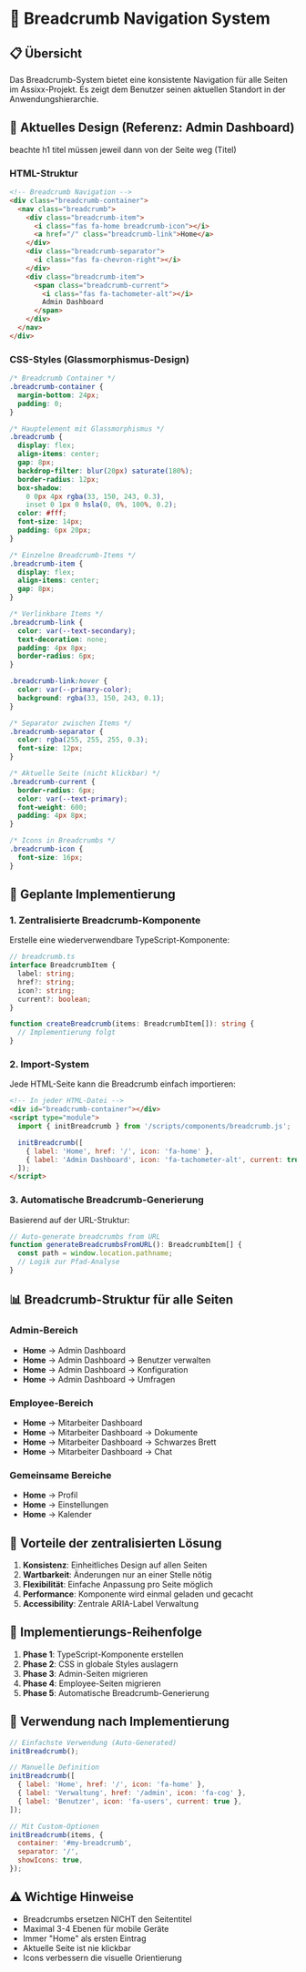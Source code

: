 # 🍞 Breadcrumb Navigation System

## 📋 Übersicht

Das Breadcrumb-System bietet eine konsistente Navigation für alle Seiten im Assixx-Projekt. Es zeigt dem Benutzer seinen aktuellen Standort in der Anwendungshierarchie.

## 🎨 Aktuelles Design (Referenz: Admin Dashboard)

beachte h1 titel müssen jeweil dann von der Seite weg (Titel)

### HTML-Struktur

```html
<!-- Breadcrumb Navigation -->
<div class="breadcrumb-container">
  <nav class="breadcrumb">
    <div class="breadcrumb-item">
      <i class="fas fa-home breadcrumb-icon"></i>
      <a href="/" class="breadcrumb-link">Home</a>
    </div>
    <div class="breadcrumb-separator">
      <i class="fas fa-chevron-right"></i>
    </div>
    <div class="breadcrumb-item">
      <span class="breadcrumb-current">
        <i class="fas fa-tachometer-alt"></i>
        Admin Dashboard
      </span>
    </div>
  </nav>
</div>
```

### CSS-Styles (Glassmorphismus-Design)

```css
/* Breadcrumb Container */
.breadcrumb-container {
  margin-bottom: 24px;
  padding: 0;
}

/* Hauptelement mit Glassmorphismus */
.breadcrumb {
  display: flex;
  align-items: center;
  gap: 8px;
  backdrop-filter: blur(20px) saturate(180%);
  border-radius: 12px;
  box-shadow:
    0 0px 4px rgba(33, 150, 243, 0.3),
    inset 0 1px 0 hsla(0, 0%, 100%, 0.2);
  color: #fff;
  font-size: 14px;
  padding: 6px 20px;
}

/* Einzelne Breadcrumb-Items */
.breadcrumb-item {
  display: flex;
  align-items: center;
  gap: 8px;
}

/* Verlinkbare Items */
.breadcrumb-link {
  color: var(--text-secondary);
  text-decoration: none;
  padding: 4px 8px;
  border-radius: 6px;
}

.breadcrumb-link:hover {
  color: var(--primary-color);
  background: rgba(33, 150, 243, 0.1);
}

/* Separator zwischen Items */
.breadcrumb-separator {
  color: rgba(255, 255, 255, 0.3);
  font-size: 12px;
}

/* Aktuelle Seite (nicht klickbar) */
.breadcrumb-current {
  border-radius: 6px;
  color: var(--text-primary);
  font-weight: 600;
  padding: 4px 8px;
}

/* Icons in Breadcrumbs */
.breadcrumb-icon {
  font-size: 16px;
}
```

## 🚀 Geplante Implementierung

### 1. Zentralisierte Breadcrumb-Komponente

Erstelle eine wiederverwendbare TypeScript-Komponente:

```typescript
// breadcrumb.ts
interface BreadcrumbItem {
  label: string;
  href?: string;
  icon?: string;
  current?: boolean;
}

function createBreadcrumb(items: BreadcrumbItem[]): string {
  // Implementierung folgt
}
```

### 2. Import-System

Jede HTML-Seite kann die Breadcrumb einfach importieren:

```html
<!-- In jeder HTML-Datei -->
<div id="breadcrumb-container"></div>
<script type="module">
  import { initBreadcrumb } from '/scripts/components/breadcrumb.js';

  initBreadcrumb([
    { label: 'Home', href: '/', icon: 'fa-home' },
    { label: 'Admin Dashboard', icon: 'fa-tachometer-alt', current: true },
  ]);
</script>
```

### 3. Automatische Breadcrumb-Generierung

Basierend auf der URL-Struktur:

```typescript
// Auto-generate breadcrumbs from URL
function generateBreadcrumbsFromURL(): BreadcrumbItem[] {
  const path = window.location.pathname;
  // Logik zur Pfad-Analyse
}
```

## 📊 Breadcrumb-Struktur für alle Seiten

### Admin-Bereich

- **Home** → Admin Dashboard
- **Home** → Admin Dashboard → Benutzer verwalten
- **Home** → Admin Dashboard → Konfiguration
- **Home** → Admin Dashboard → Umfragen

### Employee-Bereich

- **Home** → Mitarbeiter Dashboard
- **Home** → Mitarbeiter Dashboard → Dokumente
- **Home** → Mitarbeiter Dashboard → Schwarzes Brett
- **Home** → Mitarbeiter Dashboard → Chat

### Gemeinsame Bereiche

- **Home** → Profil
- **Home** → Einstellungen
- **Home** → Kalender

## 🎯 Vorteile der zentralisierten Lösung

1. **Konsistenz**: Einheitliches Design auf allen Seiten
2. **Wartbarkeit**: Änderungen nur an einer Stelle nötig
3. **Flexibilität**: Einfache Anpassung pro Seite möglich
4. **Performance**: Komponente wird einmal geladen und gecacht
5. **Accessibility**: Zentrale ARIA-Label Verwaltung

## 📝 Implementierungs-Reihenfolge

1. **Phase 1**: TypeScript-Komponente erstellen
2. **Phase 2**: CSS in globale Styles auslagern
3. **Phase 3**: Admin-Seiten migrieren
4. **Phase 4**: Employee-Seiten migrieren
5. **Phase 5**: Automatische Breadcrumb-Generierung

## 🔧 Verwendung nach Implementierung

```javascript
// Einfachste Verwendung (Auto-Generated)
initBreadcrumb();

// Manuelle Definition
initBreadcrumb([
  { label: 'Home', href: '/', icon: 'fa-home' },
  { label: 'Verwaltung', href: '/admin', icon: 'fa-cog' },
  { label: 'Benutzer', icon: 'fa-users', current: true },
]);

// Mit Custom-Optionen
initBreadcrumb(items, {
  container: '#my-breadcrumb',
  separator: '/',
  showIcons: true,
});
```

## ⚠️ Wichtige Hinweise

- Breadcrumbs ersetzen NICHT den Seitentitel
- Maximal 3-4 Ebenen für mobile Geräte
- Immer "Home" als ersten Eintrag
- Aktuelle Seite ist nie klickbar
- Icons verbessern die visuelle Orientierung
